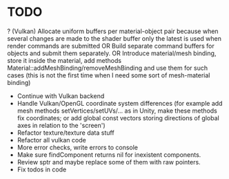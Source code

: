 # TODO

? (Vulkan) Allocate uniform buffers per material-object pair because
when several changes are made to the shader buffer only the latest is used when render commands are submitted
OR
Build separate command buffers for objects and submit them separately.
OR
Introduce material/mesh binding, store it inside the material, add methods Material::addMeshBinding/removeMeshBinding
and use them for such cases (this is not the first time when I need some sort of mesh-material binding)
* Continue with Vulkan backend
* Handle Vulkan/OpenGL coordinate system differences
(for example add mesh methods setVertices/setUVs/... as in Unity, make these methods fix coordinates;
or add global const vectors storing directions of global axes in relation to the 'screen')
* Refactor texture/texture data stuff
* Refactor all vulkan code
* More error checks, write errors to console
* Make sure findComponent returns nil for inexistent components.
* Review sptr and maybe replace some of them with raw pointers.
* Fix todos in code